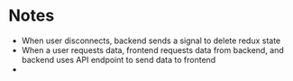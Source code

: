 # Notes

- When user disconnects, backend sends a signal to delete redux state
- When a user requests data, frontend requests data from backend, and backend uses API endpoint to send data to frontend
- 